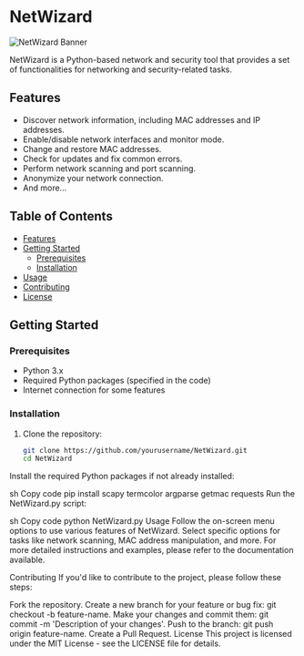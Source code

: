 # NetWizard

![NetWizard Banner](link-to-your-banner-image.png)

NetWizard is a Python-based network and security tool that provides a set of functionalities for networking and security-related tasks.

## Features

- Discover network information, including MAC addresses and IP addresses.
- Enable/disable network interfaces and monitor mode.
- Change and restore MAC addresses.
- Check for updates and fix common errors.
- Perform network scanning and port scanning.
- Anonymize your network connection.
- And more...

## Table of Contents

- [Features](#features)
- [Getting Started](#getting-started)
  - [Prerequisites](#prerequisites)
  - [Installation](#installation)
- [Usage](#usage)
- [Contributing](#contributing)
- [License](#license)

## Getting Started

### Prerequisites

- Python 3.x
- Required Python packages (specified in the code)
- Internet connection for some features

### Installation

1. Clone the repository:
   ```sh
   git clone https://github.com/yourusername/NetWizard.git
   cd NetWizard
Install the required Python packages if not already installed:

sh
Copy code
pip install scapy termcolor argparse getmac requests
Run the NetWizard.py script:

sh
Copy code
python NetWizard.py
Usage
Follow the on-screen menu options to use various features of NetWizard.
Select specific options for tasks like network scanning, MAC address manipulation, and more.
For more detailed instructions and examples, please refer to the documentation available.

Contributing
If you'd like to contribute to the project, please follow these steps:

Fork the repository.
Create a new branch for your feature or bug fix: git checkout -b feature-name.
Make your changes and commit them: git commit -m 'Description of your changes'.
Push to the branch: git push origin feature-name.
Create a Pull Request.
License
This project is licensed under the MIT License - see the LICENSE file for details.
